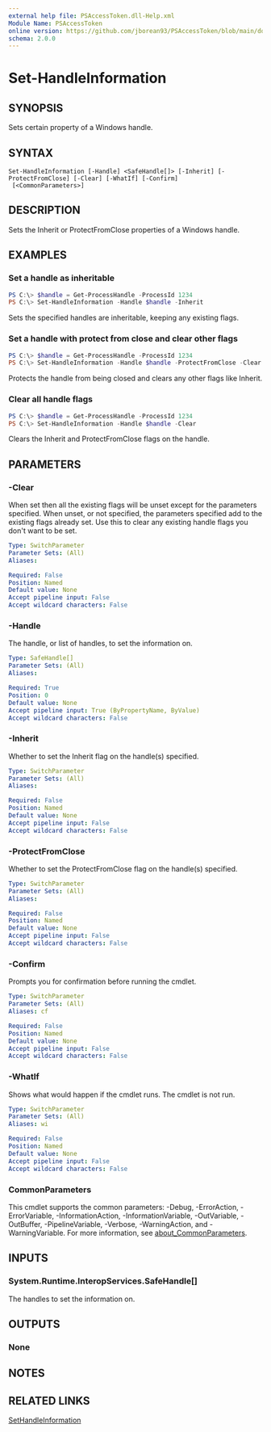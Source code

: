 ```yaml
---
external help file: PSAccessToken.dll-Help.xml
Module Name: PSAccessToken
online version: https://github.com/jborean93/PSAccessToken/blob/main/docs/en-US/Set-HandleInformation.md
schema: 2.0.0
---
```


# Set-HandleInformation

## SYNOPSIS

Sets certain property of a Windows handle.

## SYNTAX

```
Set-HandleInformation [-Handle] <SafeHandle[]> [-Inherit] [-ProtectFromClose] [-Clear] [-WhatIf] [-Confirm]
 [<CommonParameters>]
```

## DESCRIPTION

Sets the Inherit or ProtectFromClose properties of a Windows handle.

## EXAMPLES

### Set a handle as inheritable

```powershell
PS C:\> $handle = Get-ProcessHandle -ProcessId 1234
PS C:\> Set-HandleInformation -Handle $handle -Inherit
```

Sets the specified handles are inheritable, keeping any existing flags.

### Set a handle with protect from close and clear other flags

```powershell
PS C:\> $handle = Get-ProcessHandle -ProcessId 1234
PS C:\> Set-HandleInformation -Handle $handle -ProtectFromClose -Clear
```

Protects the handle from being closed and clears any other flags like Inherit.

### Clear all handle flags

```powershell
PS C:\> $handle = Get-ProcessHandle -ProcessId 1234
PS C:\> Set-HandleInformation -Handle $handle -Clear
```

Clears the Inherit and ProtectFromClose flags on the handle.

## PARAMETERS

### -Clear

When set then all the existing flags will be unset except for the parameters specified.
When unset, or not specified, the parameters specified add to the existing flags already set.
Use this to clear any existing handle flags you don't want to be set.

```yaml
Type: SwitchParameter
Parameter Sets: (All)
Aliases:

Required: False
Position: Named
Default value: None
Accept pipeline input: False
Accept wildcard characters: False
```

### -Handle

The handle, or list of handles, to set the information on.

```yaml
Type: SafeHandle[]
Parameter Sets: (All)
Aliases:

Required: True
Position: 0
Default value: None
Accept pipeline input: True (ByPropertyName, ByValue)
Accept wildcard characters: False
```

### -Inherit

Whether to set the Inherit flag on the handle(s) specified.

```yaml
Type: SwitchParameter
Parameter Sets: (All)
Aliases:

Required: False
Position: Named
Default value: None
Accept pipeline input: False
Accept wildcard characters: False
```

### -ProtectFromClose

Whether to set the ProtectFromClose flag on the handle(s) specified.

```yaml
Type: SwitchParameter
Parameter Sets: (All)
Aliases:

Required: False
Position: Named
Default value: None
Accept pipeline input: False
Accept wildcard characters: False
```

### -Confirm

Prompts you for confirmation before running the cmdlet.

```yaml
Type: SwitchParameter
Parameter Sets: (All)
Aliases: cf

Required: False
Position: Named
Default value: None
Accept pipeline input: False
Accept wildcard characters: False
```

### -WhatIf

Shows what would happen if the cmdlet runs. The cmdlet is not run.

```yaml
Type: SwitchParameter
Parameter Sets: (All)
Aliases: wi

Required: False
Position: Named
Default value: None
Accept pipeline input: False
Accept wildcard characters: False
```

### CommonParameters
This cmdlet supports the common parameters: -Debug, -ErrorAction, -ErrorVariable, -InformationAction, -InformationVariable, -OutVariable, -OutBuffer, -PipelineVariable, -Verbose, -WarningAction, and -WarningVariable. For more information, see [about_CommonParameters](http://go.microsoft.com/fwlink/?LinkID=113216).

## INPUTS

### System.Runtime.InteropServices.SafeHandle[]
The handles to set the information on.

## OUTPUTS

### None
## NOTES

## RELATED LINKS

[SetHandleInformation](https://docs.microsoft.com/en-us/windows/win32/api/handleapi/nf-handleapi-sethandleinformation)

